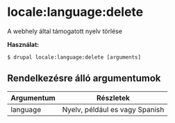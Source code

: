 # locale:language:delete
A webhely által támogatott nyelv törlése

**Használat:**
```
$ drupal locale:language:delete [arguments] 
```

## Rendelkezésre álló argumentumok
Argumentum | Részletek
---------|-------------
language | Nyelv, például es vagy Spanish
